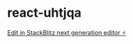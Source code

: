 # react-uhtjqa

[Edit in StackBlitz next generation editor ⚡️](https://stackblitz.com/~/github.com/ChromiumWiz/react-uhtjqa)